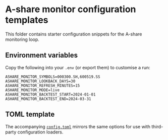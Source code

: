 # A-share monitor configuration templates

This folder contains starter configuration snippets for the A-share monitoring loop.

## Environment variables

Copy the following into your `.env` (or export them) to customise a run:

```
ASHARE_MONITOR_SYMBOLS=000300.SH,600519.SS
ASHARE_MONITOR_LOOKBACK_DAYS=30
ASHARE_MONITOR_REFRESH_MINUTES=15
ASHARE_MONITOR_MODE=live
ASHARE_MONITOR_BACKTEST_START=2024-01-01
ASHARE_MONITOR_BACKTEST_END=2024-03-31
```

## TOML template

The accompanying [`config.toml`](./config.toml) mirrors the same options for use with
third-party configuration loaders.
